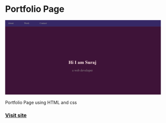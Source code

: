 # Portfolio Page 

![alt text](https://github.com/Surajk7841/Portfolio-page/blob/main/Images/portfolioimg.png)

Portfolio Page using HTML and css

### [Visit site](https://surajk7841.github.io/Portfolio-page/)
